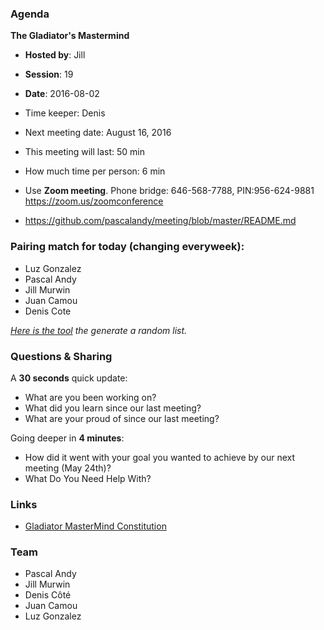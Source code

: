 ### Agenda

**The Gladiator's Mastermind** 
- **Hosted by**: Jill
- **Session**: 19
- **Date**: 2016-08-02
- Time keeper: Denis
- Next meeting date: August 16, 2016

- This meeting will last: 50 min
- How much time per person: 6 min
- Use **Zoom meeting**. Phone bridge: 646-568-7788, PIN:956-624-9881 https://zoom.us/zoomconference
- https://github.com/pascalandy/meeting/blob/master/README.md

### Pairing match for today (changing everyweek):

- Luz Gonzalez
- Pascal Andy
- Jill Murwin
- Juan Camou 
- Denis Cote

*[Here is the tool](https://github.com/pascalandy/meeting/blob/master/Gladiator-MasterMind-Constitution.md#randomizelistcom) the generate a random list.*

### Questions & Sharing

A **30 seconds** quick update:

- What are you been working on?
- What did you learn since our last meeting?
- What are your proud of since our last meeting?

Going deeper in **4 minutes**:
	
- How did it went with your goal you wanted to achieve by our next meeting (May 24th)?
- What Do You Need Help With?

### Links
- [Gladiator MasterMind Constitution](https://github.com/pascalandy/meeting/blob/master/Gladiator-MasterMind-Constitution.md)

### Team

- Pascal Andy
- Jill Murwin
- Denis Côté
- Juan Camou
- Luz Gonzalez
